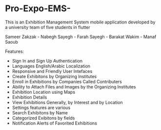 # Pro-Expo-EMS-
This is an Exhibition Management System mobile application developed by a university team of five students in flutter

Sameer Zakzak - Nabegh Sayegh - Farah Sayegh - Barakat Wakim - Manaf Saoub

Features:
- Sign In and Sign Up Authentication
- Languages English/Arabic Localization
- Responsive and Friendly User Intefaces
- Create Exhibitons by Organizing Institutes
- Enroll in Exhibitions by Companies Called Contributers
- Ability to Attach Files and Images by the Organizing Institutes 
- Exhibition Location using Maps 
- Exhibition Details 
- View Exhibitions Generally, by Interest and by Location
- Settings features are various
- Search Exhibitons by Name
- Categorized Exibitons by fields
- Notification Alerts of Favorited Exhibitions
